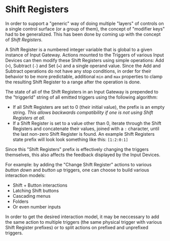 Shift Registers
===

In order to support a "generic" way of doing multiple "layers" of controls on a single control surface (or a group of them), the concept of "modifier keys" had to be generalized. This has been done by coming up with the concept of _Shift Registers_.

A Shift Register is a numbered integer variable that is global to a given instance of Input Gateway. Actions mounted to the Triggers of various Input Devices can then modify these Shift Registers using simple operations: Add (`+`), Subtract (`-`) and Set (`=`) and a single operand value. Since the Add and Subtract operations do not have any stop conditions, in order for their behavior to be more predictable, additional `min` and `max` properties to clamp the resulting Shift Register to a range after the operation is done.

The state of all of the Shift Registers in an Input Gateway is prepended to the "triggerId" string of all emitted triggers using the following algorithm:

* If all Shift Registers are set to 0 (their initial value), the prefix is an empty string. _This allows backwards compatibility if one is not using Shift Registers at all._
* If a Shift Register is set to a value other than 0, iterate through the Shift Registers and concatenate their values, joined with a `:` character, until the last non-zero Shift Register is found. An example Shift Registers state prefix will look look something like this: `[1:2:0:1]`

Since this "Shift Registers" prefix is effectively changing the triggers themselves, this also affects the feedback displayed by the Input Devices.

For example: by adding the "Change Shift Register" actions to various _button down_ and _button up_ triggers, one can choose to build various interaction models:

* Shift + Button interactions
* Latching Shift buttons
* Cascading menus
* Folders
* Or even number inputs

In order to get the desired interaction model, it may be neccessary to add the same action to multiple triggers (the same physical trigger with various Shift Register prefixes) or to split actions on prefixed and unprefixed triggers.